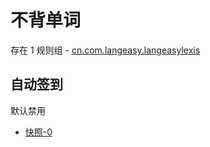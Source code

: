 # 不背单词

存在 1 规则组 - [cn.com.langeasy.langeasylexis](/src/apps/cn.com.langeasy.langeasylexis.ts)

## 自动签到

默认禁用

- [快照-0](https://i.gkd.li/import/13610321)
